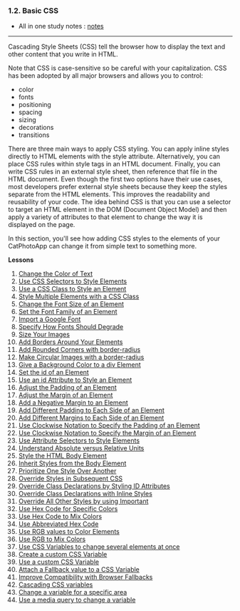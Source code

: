 ### 1.2. Basic CSS

* All in one study notes : [notes](https://github.com/hevalhazalkurt/Learn_Code_Study_Notes/blob/master/freeCodeCamp/Responsive_Web_Design_Certification_(300_hours)/02_Basic_CSS.md)
---------
Cascading Style Sheets (CSS) tell the browser how to display the text and other content that you write in HTML.

Note that CSS is case-sensitive so be careful with your capitalization. CSS has been adopted by all major browsers and allows you to control:

* color
* fonts
* positioning
* spacing
* sizing
* decorations
* transitions

There are three main ways to apply CSS styling. You can apply inline styles directly to HTML elements with the style attribute. Alternatively, you can place CSS rules within style tags in an HTML document. Finally, you can write CSS rules in an external style sheet, then reference that file in the HTML document. Even though the first two options have their use cases, most developers prefer external style sheets because they keep the styles separate from the HTML elements. This improves the readability and reusability of your code. The idea behind CSS is that you can use a selector to target an HTML element in the DOM (Document Object Model) and then apply a variety of attributes to that element to change the way it is displayed on the page.

In this section, you'll see how adding CSS styles to the elements of your CatPhotoApp can change it from simple text to something more.


**Lessons**
1. [Change the Color of Text](https://github.com/hevalhazalkurt/Learn_Code_Study_Notes/blob/master/freeCodeCamp/Responsive_Web_Design_Certification_(300_hours)/02_Basic_CSS/1.%20Change%20the%20Color%20of%20Text.md)
2. [Use CSS Selectors to Style Elements](https://github.com/hevalhazalkurt/Learn_Code_Study_Notes/blob/master/freeCodeCamp/Responsive_Web_Design_Certification_(300_hours)/02_Basic_CSS/2.%20Use%20CSS%20Selectors%20to%20Style%20Elements.md)
3. [Use a CSS Class to Style an Element](https://github.com/hevalhazalkurt/Learn_Code_Study_Notes/blob/master/freeCodeCamp/Responsive_Web_Design_Certification_(300_hours)/02_Basic_CSS/3.%20Use%20a%20CSS%20Class%20to%20Style%20an%20Element.md)
4. [Style Multiple Elements with a CSS Class](https://github.com/hevalhazalkurt/Learn_Code_Study_Notes/blob/master/freeCodeCamp/Responsive_Web_Design_Certification_(300_hours)/02_Basic_CSS/4.%20Style%20Multiple%20Elements%20with%20a%20CSS%20Class.md)
5. [Change the Font Size of an Element](https://github.com/hevalhazalkurt/Learn_Code_Study_Notes/blob/master/freeCodeCamp/Responsive_Web_Design_Certification_(300_hours)/02_Basic_CSS/5.%20Change%20the%20Font%20Size%20of%20an%20Element.md)
6. [Set the Font Family of an Element](https://github.com/hevalhazalkurt/Learn_Code_Study_Notes/blob/master/freeCodeCamp/Responsive_Web_Design_Certification_(300_hours)/02_Basic_CSS/6.%20Set%20the%20Font%20Family%20of%20an%20Element.md)
7. [Import a Google Font](https://github.com/hevalhazalkurt/Learn_Code_Study_Notes/blob/master/freeCodeCamp/Responsive_Web_Design_Certification_(300_hours)/02_Basic_CSS/7.%20Import%20a%20Google%20Font.md)
8. [Specify How Fonts Should Degrade](https://github.com/hevalhazalkurt/Learn_Code_Study_Notes/blob/master/freeCodeCamp/Responsive_Web_Design_Certification_(300_hours)/02_Basic_CSS/8.%20Specify%20How%20Fonts%20Should%20Degrade.md)
9. [Size Your Images](https://github.com/hevalhazalkurt/Learn_Code_Study_Notes/blob/master/freeCodeCamp/Responsive_Web_Design_Certification_(300_hours)/02_Basic_CSS/9.%20Size%20Your%20Images.md)
10. [Add Borders Around Your Elements](https://github.com/hevalhazalkurt/Learn_Code_Study_Notes/blob/master/freeCodeCamp/Responsive_Web_Design_Certification_(300_hours)/02_Basic_CSS/10.%20Add%20Borders%20Around%20Your%20Elements.md)
11. [Add Rounded Corners with border-radius](https://github.com/hevalhazalkurt/Learn_Code_Study_Notes/blob/master/freeCodeCamp/Responsive_Web_Design_Certification_(300_hours)/02_Basic_CSS/11.%20Add%20Rounded%20Corners%20with%20border-radius.md)
12. [Make Circular Images with a border-radius](https://github.com/hevalhazalkurt/Learn_Code_Study_Notes/blob/master/freeCodeCamp/Responsive_Web_Design_Certification_(300_hours)/02_Basic_CSS/12.%20Make%20Circular%20Images%20with%20a%20border-radius.md)
13. [Give a Background Color to a div Element](https://github.com/hevalhazalkurt/Learn_Code_Study_Notes/blob/master/freeCodeCamp/Responsive_Web_Design_Certification_(300_hours)/02_Basic_CSS/13.%20Give%20a%20Background%20Color%20to%20a%20div%20Element.md)
14. [Set the id of an Element](https://github.com/hevalhazalkurt/Learn_Code_Study_Notes/blob/master/freeCodeCamp/Responsive_Web_Design_Certification_(300_hours)/02_Basic_CSS/14.%20Set%20the%20id%20of%20an%20Element.md)
15. [Use an id Attribute to Style an Element](https://github.com/hevalhazalkurt/Learn_Code_Study_Notes/blob/master/freeCodeCamp/Responsive_Web_Design_Certification_(300_hours)/02_Basic_CSS/15.%20Use%20an%20id%20Attribute%20to%20Style%20an%20Element.md)
16. [Adjust the Padding of an Element](https://github.com/hevalhazalkurt/Learn_Code_Study_Notes/blob/master/freeCodeCamp/Responsive_Web_Design_Certification_(300_hours)/02_Basic_CSS/16.%20Adjust%20the%20Padding%20of%20an%20Element.md)
17. [Adjust the Margin of an Element](https://github.com/hevalhazalkurt/Learn_Code_Study_Notes/blob/master/freeCodeCamp/Responsive_Web_Design_Certification_(300_hours)/02_Basic_CSS/17.%20Adjust%20the%20Margin%20of%20an%20Element.md)
18. [Add a Negative Margin to an Element](https://github.com/hevalhazalkurt/Learn_Code_Study_Notes/blob/master/freeCodeCamp/Responsive_Web_Design_Certification_(300_hours)/02_Basic_CSS/18.%20Add%20a%20Negative%20Margin%20to%20an%20Element.md)
19. [Add Different Padding to Each Side of an Element](https://github.com/hevalhazalkurt/Learn_Code_Study_Notes/blob/master/freeCodeCamp/Responsive_Web_Design_Certification_(300_hours)/02_Basic_CSS/19.%20Add%20Different%20Padding%20to%20Each%20Side%20of%20an%20Element.md)
20. [Add Different Margins to Each Side of an Element](https://github.com/hevalhazalkurt/Learn_Code_Study_Notes/blob/master/freeCodeCamp/Responsive_Web_Design_Certification_(300_hours)/02_Basic_CSS/20.%20Add%20Different%20Margins%20to%20Each%20Side%20of%20an%20Element.md)
21. [Use Clockwise Notation to Specify the Padding of an Element](https://github.com/hevalhazalkurt/Learn_Code_Study_Notes/blob/master/freeCodeCamp/Responsive_Web_Design_Certification_(300_hours)/02_Basic_CSS/21.%20Use%20Clockwise%20Notation%20to%20Specify%20the%20Padding%20of%20an%20Element.md)
22. [Use Clockwise Notation to Specify the Margin of an Element](https://github.com/hevalhazalkurt/Learn_Code_Study_Notes/blob/master/freeCodeCamp/Responsive_Web_Design_Certification_(300_hours)/02_Basic_CSS/22.%20Use%20Clockwise%20Notation%20to%20Specify%20the%20Margin%20of%20an%20Element.md)
23. [Use Attribute Selectors to Style Elements](https://github.com/hevalhazalkurt/Learn_Code_Study_Notes/blob/master/freeCodeCamp/Responsive_Web_Design_Certification_(300_hours)/02_Basic_CSS/23.%20Use%20Attribute%20Selectors%20to%20Style%20Elements.md)
24. [Understand Absolute versus Relative Units](https://github.com/hevalhazalkurt/Learn_Code_Study_Notes/blob/master/freeCodeCamp/Responsive_Web_Design_Certification_(300_hours)/02_Basic_CSS/24.%20Understand%20Absolute%20versus%20Relative%20Units.md)
25. [Style the HTML Body Element](https://github.com/hevalhazalkurt/Learn_Code_Study_Notes/blob/master/freeCodeCamp/Responsive_Web_Design_Certification_(300_hours)/02_Basic_CSS/25.%20Style%20the%20HTML%20Body%20Element.md)
26. [Inherit Styles from the Body Element](https://github.com/hevalhazalkurt/Learn_Code_Study_Notes/blob/master/freeCodeCamp/Responsive_Web_Design_Certification_(300_hours)/02_Basic_CSS/26.%20Inherit%20Styles%20from%20the%20Body%20Element.md)
27. [Prioritize One Style Over Another](https://github.com/hevalhazalkurt/Learn_Code_Study_Notes/blob/master/freeCodeCamp/Responsive_Web_Design_Certification_(300_hours)/02_Basic_CSS/27.%20Prioritize%20One%20Style%20Over%20Another.md)
28. [Override Styles in Subsequent CSS](https://github.com/hevalhazalkurt/Learn_Code_Study_Notes/blob/master/freeCodeCamp/Responsive_Web_Design_Certification_(300_hours)/02_Basic_CSS/28.%20Override%20Styles%20in%20Subsequent%20CSS.md)
29. [Override Class Declarations by Styling ID Attributes](https://github.com/hevalhazalkurt/Learn_Code_Study_Notes/blob/master/freeCodeCamp/Responsive_Web_Design_Certification_(300_hours)/02_Basic_CSS/29.%20Override%20Class%20Declarations%20by%20Styling%20ID%20Attributes.md)
30. [Override Class Declarations with Inline Styles](https://github.com/hevalhazalkurt/Learn_Code_Study_Notes/blob/master/freeCodeCamp/Responsive_Web_Design_Certification_(300_hours)/02_Basic_CSS/30.%20Override%20Class%20Declarations%20with%20Inline%20Styles.md)
31. [Override All Other Styles by using Important](https://github.com/hevalhazalkurt/Learn_Code_Study_Notes/blob/master/freeCodeCamp/Responsive_Web_Design_Certification_(300_hours)/02_Basic_CSS/31.%20Override%20All%20Other%20Styles%20by%20using%20Important.md)
32. [Use Hex Code for Specific Colors](https://github.com/hevalhazalkurt/Learn_Code_Study_Notes/blob/master/freeCodeCamp/Responsive_Web_Design_Certification_(300_hours)/02_Basic_CSS/32.%20Use%20Hex%20Code%20for%20Specific%20Colors.md)
33. [Use Hex Code to Mix Colors](https://github.com/hevalhazalkurt/Learn_Code_Study_Notes/blob/master/freeCodeCamp/Responsive_Web_Design_Certification_(300_hours)/02_Basic_CSS/33.%20Use%20Hex%20Code%20to%20Mix%20Colors.md)
34. [Use Abbreviated Hex Code](https://github.com/hevalhazalkurt/Learn_Code_Study_Notes/blob/master/freeCodeCamp/Responsive_Web_Design_Certification_(300_hours)/02_Basic_CSS/34.%20Use%20Abbreviated%20Hex%20Code.md)
35. [Use RGB values to Color Elements](https://github.com/hevalhazalkurt/Learn_Code_Study_Notes/blob/master/freeCodeCamp/Responsive_Web_Design_Certification_(300_hours)/02_Basic_CSS/35.%20Use%20RGB%20values%20to%20Color%20Elements.md)
36. [Use RGB to Mix Colors](https://github.com/hevalhazalkurt/Learn_Code_Study_Notes/blob/master/freeCodeCamp/Responsive_Web_Design_Certification_(300_hours)/02_Basic_CSS/36.%20Use%20RGB%20to%20Mix%20Colors.md)
37. [Use CSS Variables to change several elements at once](https://github.com/hevalhazalkurt/Learn_Code_Study_Notes/blob/master/freeCodeCamp/Responsive_Web_Design_Certification_(300_hours)/02_Basic_CSS/37.%20Use%20CSS%20Variables%20to%20change%20several%20elements%20at%20once.md)
38. [Create a custom CSS Variable](https://github.com/hevalhazalkurt/Learn_Code_Study_Notes/blob/master/freeCodeCamp/Responsive_Web_Design_Certification_(300_hours)/02_Basic_CSS/38.%20Create%20a%20custom%20CSS%20Variable.md)
39. [Use a custom CSS Variable](https://github.com/hevalhazalkurt/Learn_Code_Study_Notes/blob/master/freeCodeCamp/Responsive_Web_Design_Certification_(300_hours)/02_Basic_CSS/39.%20Use%20a%20custom%20CSS%20Variable.md)
40. [Attach a Fallback value to a CSS Variable](https://github.com/hevalhazalkurt/Learn_Code_Study_Notes/blob/master/freeCodeCamp/Responsive_Web_Design_Certification_(300_hours)/02_Basic_CSS/40.%20Attach%20a%20Fallback%20value%20to%20a%20CSS%20Variable.md)
41. [Improve Compatibility with Browser Fallbacks](https://github.com/hevalhazalkurt/Learn_Code_Study_Notes/blob/master/freeCodeCamp/Responsive_Web_Design_Certification_(300_hours)/02_Basic_CSS/41.%20Improve%20Compatibility%20with%20Browser%20Fallbacks.md)
42. [Cascading CSS variables](https://github.com/hevalhazalkurt/Learn_Code_Study_Notes/blob/master/freeCodeCamp/Responsive_Web_Design_Certification_(300_hours)/02_Basic_CSS/42.%20Cascading%20CSS%20variables.md)
43. [Change a variable for a specific area](https://github.com/hevalhazalkurt/Learn_Code_Study_Notes/blob/master/freeCodeCamp/Responsive_Web_Design_Certification_(300_hours)/02_Basic_CSS/43.%20Change%20a%20variable%20for%20a%20specific%20area.md)
44. [Use a media query to change a variable](https://github.com/hevalhazalkurt/Learn_Code_Study_Notes/blob/master/freeCodeCamp/Responsive_Web_Design_Certification_(300_hours)/02_Basic_CSS/44.%20Use%20a%20media%20query%20to%20change%20a%20variable.md)
